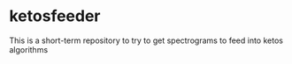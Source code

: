# ketosfeeder

This is a short-term repository to try to get spectrograms to feed into ketos algorithms
